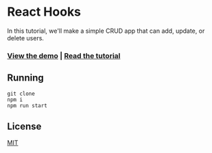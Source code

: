 # React Hooks

In this tutorial, we'll make a simple CRUD app that can add, update, or delete users.

### [View the demo](https://taniarascia.github.io/react-hooks/) | [Read the tutorial](https://www.taniarascia.com/crud-app-in-react-with-hooks/)

## Running

```
git clone
npm i
npm run start
```




## License

[MIT](LICENSE)
